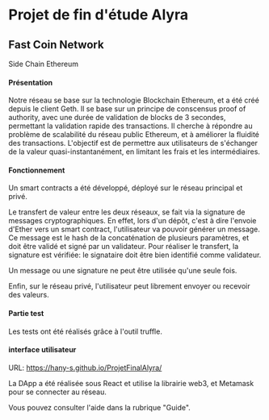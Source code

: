 <h1>Projet de fin d'étude Alyra</h1>

<h2>Fast Coin Network</h2>

Side Chain Ethereum

<h4>Présentation</h4>

Notre réseau se base sur la technologie Blockchain Ethereum, et a été créé depuis le client Geth. 
Il se base sur un principe de conscensus proof of authority, avec une durée de validation de blocks de 3 secondes, permettant la validation rapide des transactions.
Il cherche à répondre au problème de scalabilité du réseau public Ethereum, et à améliorer la fluidité des transactions.
L'objectif est de permettre aux utilisateurs de s'échanger de la valeur quasi-instantanément, en limitant les frais et les intermédiaires.


<h4>Fonctionnement</h4>

Un smart contracts a été développé, déployé sur le réseau principal et privé. 
                
Le transfert de valeur entre les deux réseaux, se fait via la signature de messages
cryptographiques.
En effet, lors d'un dépôt, c'est à dire l'envoie d'Ether vers un smart contract, l'utilisateur va pouvoir générer un message.
Ce message est le hash de la concaténation de plusieurs paramètres, et doit être validé et signé par un validateur.
Pour réaliser le transfert, la signature est vérifiée: le signataire doit être bien identifié comme validateur.

Un message ou une signature ne peut être utilisée qu'une seule fois.

Enfin, sur le réseau privé, l'utilisateur peut librement envoyer ou recevoir des valeurs.

<h4>Partie test</h4>

Les tests ont été réalisés grâce à l'outil truffle.

<h4>interface utilisateur</h4>

URL: https://hany-s.github.io/ProjetFinalAlyra/

La DApp a été réalisée sous React et utilise la librairie web3, et Metamask pour se connecter au réseau.

Vous pouvez consulter l'aide dans la rubrique "Guide".


